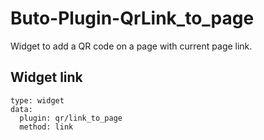 # Buto-Plugin-QrLink_to_page
Widget to add a QR code on a page with current page link.

## Widget link
```
type: widget
data:
  plugin: qr/link_to_page
  method: link
```

